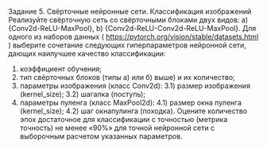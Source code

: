 Задание 5.
Свёрточные нейронные сети. Классификация изображений
Реализуйте свёрточную сеть со свёрточными блоками двух видов:
a) {Conv2d-ReLU-MaxPool},
b) {Conv2d-ReLU-Conv2d-ReLU-MaxPool}.
Для одного из наборов данных ( https://pytorch.org/vision/stable/datasets.html )
выберите сочетание следующих гиперпараметров нейронной сети, дающих наилучшее
качество классификации:
1) коэффициент обучения;
2) тип свёрточных блоков (типы а) или б) выше) и их количество;
3) параметры изображения (класс Conv2d):
3.1) размер изображения (kernel_size);
3.2) шагалка (поступь);
4) параметры пуленга (класс MaxPool2d):
4.1) размер окна пуленга (kernel_size);
4.2) шаг окнапулинга (походка).
Оцените количество эпох достаточное для классификации с точностью (метрика
точность) не менее «90%» для точной нейронной сети с выборочным расчетом
указанных параметров.
